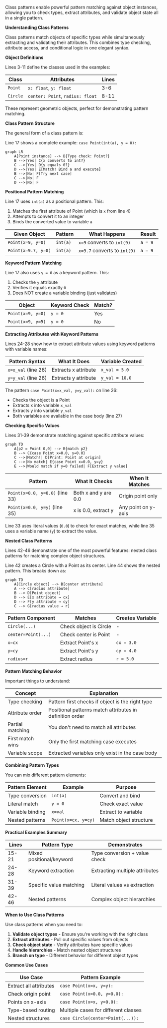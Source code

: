 Class patterns enable powerful pattern matching against object instances, allowing you to check types, extract attributes, and validate object state all in a single pattern.

**Understanding Class Patterns**

Class patterns match objects of specific types while simultaneously extracting and validating their attributes. This combines type checking, attribute access, and conditional logic in one elegant syntax.

**Object Definitions**

Lines 3-11 define the classes used in the examples:

| Class | Attributes | Lines |
|-------|-----------|-------|
| `Point` | `x: float`, `y: float` | 3-6 |
| `Circle` | `center: Point`, `radius: float` | 8-11 |

These represent geometric objects, perfect for demonstrating pattern matching.

**Class Pattern Structure**

The general form of a class pattern is:

Line 17 shows a complete example: `case Point(int(a), y = 0):`

```mermaid
graph LR
    A[Point instance] --> B{Type check: Point?}
    B -->|Yes| C{x converts to int?}
    C -->|Yes| D{y equals 0?}
    D -->|Yes| E[Match! Bind a and execute]
    B -->|No| F[Try next case]
    C -->|No| F
    D -->|No| F
```

**Positional Pattern Matching**

Line 17 uses `int(a)` as a positional pattern. This:

1. Matches the first attribute of Point (which is `x` from line 4)
2. Attempts to convert it to an integer
3. Binds the converted value to variable `a`

| Given Object | Pattern | What Happens | Result |
|--------------|---------|--------------|--------|
| `Point(x=9, y=0)` | `int(a)` | `x=9` converts to `int(9)` | `a = 9` |
| `Point(x=9.7, y=0)` | `int(a)` | `x=9.7` converts to `int(9)` | `a = 9` |

**Keyword Pattern Matching**

Line 17 also uses `y = 0` as a keyword pattern. This:

1. Checks the `y` attribute
2. Verifies it equals exactly `0`
3. Does NOT create a variable binding (just validates)

| Object | Keyword Check | Match? |
|--------|---------------|--------|
| `Point(x=9, y=0)` | `y = 0` | Yes |
| `Point(x=9, y=5)` | `y = 0` | No |

**Extracting Attributes with Keyword Patterns**

Lines 24-28 show how to extract attribute values using keyword patterns with variable names:

| Pattern Syntax | What It Does | Variable Created |
|----------------|--------------|------------------|
| `x=x_val` (line 26) | Extracts x attribute | `x_val = 5.0` |
| `y=y_val` (line 26) | Extracts y attribute | `y_val = 10.0` |

The pattern `case Point(x=x_val, y=y_val):` on line 26:
- Checks the object is a Point
- Extracts x into variable `x_val`
- Extracts y into variable `y_val`
- Both variables are available in the case body (line 27)

**Checking Specific Values**

Lines 31-39 demonstrate matching against specific attribute values:

```mermaid
graph TD
    A[p2 = Point 0,0] --> B{match p2}
    B --> C{case Point x=0.0, y=0.0}
    C -->|Match!| D[Print: Point at origin]
    C -->|No match| E{case Point x=0.0, y=y}
    E -->|Would match if y=0 failed| F[Extract y value]
```

| Pattern | What It Checks | When It Matches |
|---------|----------------|-----------------|
| `Point(x=0.0, y=0.0)` (line 33) | Both x and y are 0.0 | Origin point only |
| `Point(x=0.0, y=y)` (line 35) | x is 0.0, extract y | Any point on y-axis |

Line 33 uses literal values (`0.0`) to check for exact matches, while line 35 uses a variable name (`y`) to extract the value.

**Nested Class Patterns**

Lines 42-46 demonstrate one of the most powerful features: nested class patterns for matching complex object structures.

Line 42 creates a Circle with a Point as its center. Line 44 shows the nested pattern. This breaks down as:

```mermaid
graph TD
    A[Circle object] --> B[center attribute]
    A --> C[radius attribute]
    B --> D[Point object]
    D --> E[x attribute → cx]
    D --> F[y attribute → cy]
    C --> G[radius value → r]
```

| Pattern Component | Matches | Creates Variable |
|-------------------|---------|------------------|
| `Circle(...)` | Check object is Circle | - |
| `center=Point(...)` | Check center is Point | - |
| `x=cx` | Extract Point's x | `cx = 3.0` |
| `y=cy` | Extract Point's y | `cy = 4.0` |
| `radius=r` | Extract radius | `r = 5.0` |

**Pattern Matching Behavior**

Important things to understand:

| Concept | Explanation |
|---------|-------------|
| Type checking | Pattern first checks if object is the right type |
| Attribute order | Positional patterns match attributes in definition order |
| Partial matching | You don't need to match all attributes |
| First match wins | Only the first matching case executes |
| Variable scope | Extracted variables only exist in the case body |

**Combining Pattern Types**

You can mix different pattern elements:

| Pattern Element | Example | Purpose |
|-----------------|---------|---------|
| Type conversion | `int(a)` | Convert and bind |
| Literal match | `y = 0` | Check exact value |
| Variable binding | `x=val` | Extract to variable |
| Nested patterns | `Point(x=cx, y=cy)` | Match object structure |

**Practical Examples Summary**

| Lines | Pattern Type | Demonstrates |
|-------|--------------|-------------|
| 15-21 | Mixed positional/keyword | Type conversion + value check |
| 24-28 | Keyword extraction | Extracting multiple attributes |
| 31-39 | Specific value matching | Literal values vs extraction |
| 42-46 | Nested patterns | Complex object hierarchies |

**When to Use Class Patterns**

Use class patterns when you need to:

1. **Validate object types** - Ensure you're working with the right class
2. **Extract attributes** - Pull out specific values from objects
3. **Check object state** - Verify attributes have specific values
4. **Handle hierarchies** - Match nested object structures
5. **Branch on type** - Different behavior for different object types

**Common Use Cases**

| Use Case | Pattern Example |
|----------|-----------------|
| Extract all attributes | `case Point(x=x, y=y):` |
| Check origin point | `case Point(x=0.0, y=0.0):` |
| Points on x-axis | `case Point(x=x, y=0.0):` |
| Type-based routing | Multiple cases for different classes |
| Nested structures | `case Circle(center=Point(...)):` |
